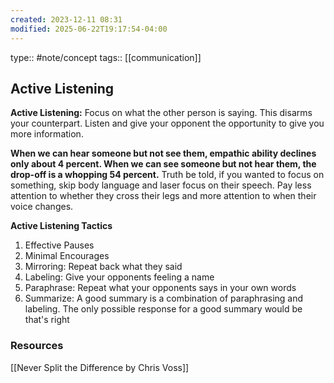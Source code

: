 ```yaml
---
created: 2023-12-11 08:31
modified: 2025-06-22T19:17:54-04:00
---
```

type:: #note/concept 
tags:: [[communication]]

## Active Listening

**Active Listening:** Focus on what the other person is saying. This disarms your counterpart. Listen and give your opponent the opportunity to give you more information.

**When we can hear someone but not see them, empathic ability declines only about 4 percent. When we can see someone but not hear them, the drop-off is a whopping 54 percent.** Truth be told, if you wanted to focus on something, skip body language and laser focus on their speech.  Pay less attention to whether they cross their legs and more attention to when their voice changes.


**Active Listening Tactics**
1. Effective Pauses
2. Minimal Encourages
3. Mirroring: Repeat back what they said
4. Labeling: Give your opponents feeling a name
5. Paraphrase: Repeat what your opponents says in your own words
6. Summarize: A good summary is a combination of paraphrasing and labeling. The only possible response for a good summary would be that's right

### Resources
[[Never Split the Difference by Chris Voss]]
